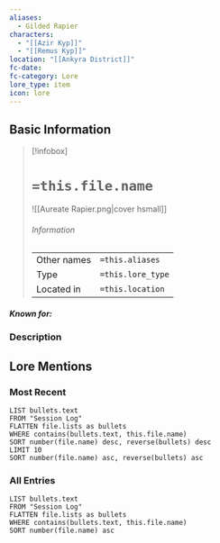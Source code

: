 ```yaml
---
aliases:
  - Gilded Rapier
characters:
  - "[[Azir Kyp]]"
  - "[[Remus Kyp]]"
location: "[[Ankyra District]]"
fc-date: 
fc-category: Lore
lore_type: item
icon: lore
---
```

## Basic Information
> [!infobox]
> # `=this.file.name`
> ![[Aureate Rapier.png|cover hsmall]]
> ###### Information
> |   |  |
> | ---- | ---- |
> | Other names | `=this.aliases`|
> | Type|`=this.lore_type`|
> | Located in | `=this.location`|
##### Known for:
### Description
## Lore Mentions
### Most Recent
```dataview
LIST bullets.text
FROM "Session Log"
FLATTEN file.lists as bullets
WHERE contains(bullets.text, this.file.name)
SORT number(file.name) desc, reverse(bullets) desc
LIMIT 10
SORT number(file.name) asc, reverse(bullets) asc
```
### All Entries
```dataview
LIST bullets.text
FROM "Session Log"
FLATTEN file.lists as bullets
WHERE contains(bullets.text, this.file.name)
SORT number(file.name) asc
```